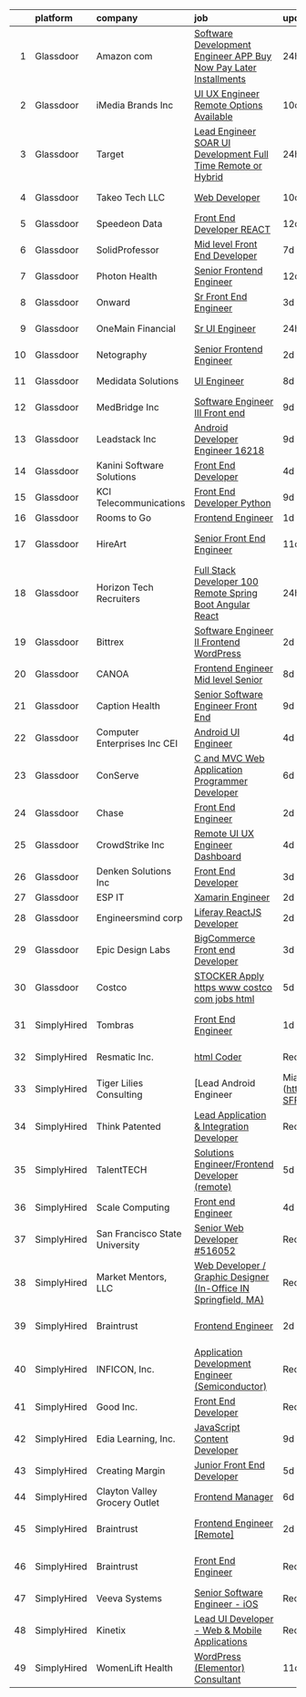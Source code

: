 

|    | platform    | company                         | job                                                                                                                                                                                                                                                                                                                                                                                                                                                                                                                                                                                                                                                                                                                                                                                                                                                                                                                                                                                                                                                                                                                                                                                                                                                                                                                                                                                                                               | update_time   | location                  |
|---:|:------------|:--------------------------------|:----------------------------------------------------------------------------------------------------------------------------------------------------------------------------------------------------------------------------------------------------------------------------------------------------------------------------------------------------------------------------------------------------------------------------------------------------------------------------------------------------------------------------------------------------------------------------------------------------------------------------------------------------------------------------------------------------------------------------------------------------------------------------------------------------------------------------------------------------------------------------------------------------------------------------------------------------------------------------------------------------------------------------------------------------------------------------------------------------------------------------------------------------------------------------------------------------------------------------------------------------------------------------------------------------------------------------------------------------------------------------------------------------------------------------------|:--------------|:--------------------------|
|  1 | Glassdoor   | Amazon com                      | [Software Development Engineer  APP Buy Now Pay Later  Installments ](https://www.glassdoor.com/partner/jobListing.htm?pos=129&ao=1110586&s=58&guid=0000018354a997ab864c20a46e3d7820&src=GD_JOB_AD&t=SR&vt=w&cs=1_37922d4f&cb=1663572744509&jobListingId=1008147860227&cpc=FD1C1DA32C38CFA7&jrtk=3-0-1gdaaj5uhjm6b801-1gdaaj5v4is35800-9ccb01c3369fa988--6NYlbfkN0CKJOvZ2V5IrJ1cL6f27LnM8XR4tisTi-a8V3t-dR9dwsgFRvlGUQc2Ve2CGI8d6VPfe3vQrg1yWkf4GBXAKDaoAHUROD2gS6UNm-PYfSRJJL2xUaPTcqxVCuz3CchuYPasVSYawBI8YjTVkHBAcqOut18HlL7z5Yw4BRqQ0RbKXOzRMJZlowQxan58BYkT6-aZ8YL4FMkHaKtnBHQ0cDkfqXu7QRpume-iX545X_QqdGJtduuY0S474FhwiYZD3sS7M9PDJVuj8tU4j8XF5riMNsPJbtAzHJQlHxCBV7ekoxUmvLCFjkzXuYXWOdjpanuW-RFWiR4CZsb76M5Et6DM0QQJ4T81GvrnGS_vreYwVOOYFxfKuPbFY_HTnRR0aBvqZhJ4qU6ivK-5tYolNccvi9yN0-Rp7o6SRXJ97daz0Kw7lhSbXGExDZthrO5WWKT_-3rZU7srfw%3D%3D)                                                                                                                                                                                                                                                                                                                                                                                                                                                                                                                                                                             | 24h           | Seattle, WA               |
|  2 | Glassdoor   | iMedia Brands  Inc              | [UI UX Engineer  Remote Options Available ](https://www.glassdoor.com/partner/jobListing.htm?pos=102&ao=1110586&s=58&guid=0000018354a997ab864c20a46e3d7820&src=GD_JOB_AD&t=SR&vt=w&ea=1&cs=1_a63d1c70&cb=1663572744506&jobListingId=1008126806840&cpc=FDA93C03AE7AED37&jrtk=3-0-1gdaaj5uhjm6b801-1gdaaj5v4is35800-29ea8a0087b321c1--6NYlbfkN0BBtK8atiSzL1_OKElHOuhC6kZo36AFbA3XBAiBAoXlGMJ-vEY8E62v1FXcS82AH4q20mWkNID3WJ9iddHCZOb5rr_llheV8YFrPG6O8GUjuQLfKP8rXtlo5_jSBRBW3NK7adJZs3JDCrD9HS7blIdZXPAPJSLII1oF96vQ15iiZBe41vBbuPTCEzOzWNyaDcyIPUwLdgL32hOmKtrBJcOwZ9TLTzNnzLNBDTFaVb-x-8osV_XUMFL7TQaYRmCfrgT5aobBT08Q4S2ezAWEB2xhEt1Df1b6e8d05kcyTdZ-2eK8SKoxTaJHThFtk-Mam4WXt9hyP0dmBpCMjj3hm-dWA-i3MiFNPsoSgq-WNxfzgMrAzFEI4hHoSPc9oJPqeZbusPxEu5W-OrnnHBRszrt7ho2Y0nS_-6VYwukP0GrjvSugpj0OdDYWmOgimRx-usbvTwNXHcXbBAB87KmtQotA-uRet50hQurwHtDgB3ciCgBtY7voqyGRoxt8y66ZznqneU-7xRT7m16J_YYLrvPB)                                                                                                                                                                                                                                                                                                                                                                                                                                                                                                                              | 10d           | Remote                    |
|  3 | Glassdoor   | Target                          | [Lead Engineer   SOAR UI Development  Full Time Remote or Hybrid ](https://www.glassdoor.com/partner/jobListing.htm?pos=104&ao=1110586&s=58&guid=0000018354a997ab864c20a46e3d7820&src=GD_JOB_AD&t=SR&vt=w&cs=1_83cae3b3&cb=1663572744506&jobListingId=1008147949443&cpc=C63BD00756FD6F58&jrtk=3-0-1gdaaj5uhjm6b801-1gdaaj5v4is35800-d42c819ddbcf3b98--6NYlbfkN0AgONBeCfCTVljpwzR96jFX3mtyFC--n153CYnqiKkqIbEzGownH_L0_wgVvmdp1a0ADA_UfW-7y8_7EFQgAJdNRhTHBlvJPS8vN99HFLq7Uop9QeJroxkPvpY6IDsH3rxrb-cN6EGhe5P1U8KrQWN3eJVAYP8gOmhJs-4Ph8eZVXrvuCkAlf8snyDRtMmd0DGOiYY0m_tdg2FgSpExwuTXkAfQEmvtuayJQJcMfwRTTaXfjuf0SIDiLAWmyYKH3ge5lhKC3q0ZANbUR2K_Es6PJuvbL3IdpAIDFxzOsq6r5abjoz2SRCq-7CfEY27paLculn2FROB8VxM2zPcUHphFphsrlrIR7LJb4d0ViUU_4_aj54N2y7sYkifj9McM-7LSeu_EoWAJp69qawxJuBJc_7gONOrj3tq6PUqmcxk_tldsHzv1_RoyNYsesEZuF_m9plSrcJlJWg%3D%3D)                                                                                                                                                                                                                                                                                                                                                                                                                                                                                                                                                                                | 24h           | Brooklyn Park, MN         |
|  4 | Glassdoor   | Takeo Tech LLC                  | [Web Developer](https://www.glassdoor.com/partner/jobListing.htm?pos=123&ao=1110586&s=58&guid=0000018354a997ab864c20a46e3d7820&src=GD_JOB_AD&t=SR&vt=w&ea=1&cs=1_133df895&cb=1663572744509&jobListingId=1008127102670&cpc=3BA4CE39D5B5DEF5&jrtk=3-0-1gdaaj5uhjm6b801-1gdaaj5v4is35800-475c390a62d45bae--6NYlbfkN0CK_7k8dYSbrRmKmocNk28CXNsCDn_E7w1o02HLkUPeaFYk-uXvQbnF82qywuYUZJFasawyjYm0MLZwnzpvW75TVHWVFB8cAwPGh6GNr_QhWqL7ttXoZ3BKdZEm8dHn3iaomhC53fRXfk4FQbHBBzecDPcGCe1LWswF_EqAjhU1WoDiJf7eE6GPx0dy38ngyFlZsuY2O_VchvGN8dXdLVg9CGxhgoy2VoQczq7SC7eIDifjddZ9pPMmnvLwX6Ox09zzHcDhJim7XS4srndVlNDn6VrMyXD2WSSEi1hRS3U-XQhl6okNHw6FeobATgITPTeMoDhm_9GOMIzDh-DGrSVvwsgmMeAHSU_LGEDthXDtMD5G7aUTMtIWoCdg9p32DHV6KDurBmgDcK0JxRd_vVhAvjAfMpxJ-oJw1prYGFXzKrSftcCL7hO-OdEkVZpDs0Wu5uJdXSXehv1C7uFrR4GeXve33WPep8oLoB48O3v7-w%3D%3D)                                                                                                                                                                                                                                                                                                                                                                                                                                                                                                                                                                                              | 10d           | New York, NY              |
|  5 | Glassdoor   | Speedeon Data                   | [Front End Developer  REACT](https://www.glassdoor.com/partner/jobListing.htm?pos=127&ao=1110586&s=58&guid=0000018354a997ab864c20a46e3d7820&src=GD_JOB_AD&t=SR&vt=w&ea=1&cs=1_4277363a&cb=1663572744509&jobListingId=1008120752911&cpc=149B3D5996025BBA&jrtk=3-0-1gdaaj5uhjm6b801-1gdaaj5v4is35800-f9bc95ffecb4d9f4--6NYlbfkN0BSnod3MYTP9UKXMP5NHFC51TMe4OKq62IBeY-U09vBbfwFbTOu9MuStsMZYvZ0V4LA_vWb2yL5VWUEN8QHgvd-Gv9ihozfyMf8oUYuP5HrLfKaAauPrJRuiAkSvxSbATxgrWT0-u0VrJur2_DetzlgLg5Kz5gQY07CFLx53yI5lhPwBswW6cC6woQP_bgy3_TwdqyDtyLWPNR6s2XgSHkZZ5jz3VqyhwcsMt4Oja2_jDhM4TcWBPQkST-J9nnwPk7akFCmp--4gvlLJdgTdy9sKm0bP165ph2wGJNP0GH6fpZ2lZfdh6zGuLYCC9fogs22xpB3r22HBNuCnuCt0w9pncYdfX0fscaHPST9diseXll58u1rmQrr7_5dKXbvxfH0_6qZ0rhq-4DrJbfOTeIOAMLvMLn4pOBYVnIiQ6JSwdH7njKkb1ShPaLNiVWUr7eV_e2AuZrwLRqsJ2FopYfDhnF-uajnUNF_fGHeuDvqJXzVbFKiDYsWiUdYl3y3HX8%3D)                                                                                                                                                                                                                                                                                                                                                                                                                                                                                                                                                               | 12d           | Remote                    |
|  6 | Glassdoor   | SolidProfessor                  | [Mid level Front End Developer](https://www.glassdoor.com/partner/jobListing.htm?pos=113&ao=1110586&s=58&guid=0000018354a997ab864c20a46e3d7820&src=GD_JOB_AD&t=SR&vt=w&ea=1&cs=1_0758e02f&cb=1663572744508&jobListingId=1008131628869&cpc=4B86475FAF393599&jrtk=3-0-1gdaaj5uhjm6b801-1gdaaj5v4is35800-37a21ef05ad574f6--6NYlbfkN0BRnp9iq5DolHnWS2ynCcrcJf8ULs8QDjidmKWUdU9db8YxBOB8ochdcD01hnJ83m3BW16zVXIgV2V7wZcvRAS3U0adFUysVeFwfIu2g1zccqfkZuv3FZNVi-PN81ZQtn-L__TStxARP5XFx9JNq9T2upctV8-AGSU-PPC6Bq79dOoxq9HruQ9vJFwpZT6wbPfszFHofr8uhLLO8WTwxSX7B6350ZxRiC_L7aDVpxuXYlX78oS5ZJNUrFbys087qqByfvLvAGeFrkKmQ25YSjG9y3c6kCt7yzFUQzE2HJ0L5iWEBhBFf9ko38_MLh9ilV9rv53QEBhInKgTXiI6ZjsDeuCkFUTCUs_0N21KRSqnrsZ7mVVWA8LH-gRhYiFAAZn5f3qqUfyRyLk3ntREop65mu8sQix-qULYWPgsnJe4XLncWdGHuiSDyBCu-3jxlv7wIPXEhx5pJO8EkRMliTaEvxWIDRoePcmVA3sz6GvdTe7rn1pcrTDIV8lQvf-D6lCRL9e1pRwOaw%3D%3D)                                                                                                                                                                                                                                                                                                                                                                                                                                                                                                                                              | 7d            | Remote                    |
|  7 | Glassdoor   | Photon Health                   | [Senior Frontend Engineer](https://www.glassdoor.com/partner/jobListing.htm?pos=111&ao=1110586&s=58&guid=0000018354a997ab864c20a46e3d7820&src=GD_JOB_AD&t=SR&vt=w&cs=1_43ab2fb8&cb=1663572744507&jobListingId=1008120705544&cpc=EE7F0D06914A6BE7&jrtk=3-0-1gdaaj5uhjm6b801-1gdaaj5v4is35800-f13415fc29669980--6NYlbfkN0DG4ntHtB_rMsnfhgmnSvK2brktLme1L4SiDeJjQ-izrVOLqRJ5-yjEwoYGp-nj3bUmWLmW6Xe5aj-hXG5eJa3Hui7i5owyHCXM4BpO0q0YPEM5NOpYWeuRWMonoNzYEYdbvYojoktlWOOT9W08Rg48ilozVkV6x4XWqxwjSifupgc26tSDA4PMZb5baQfJejgJUPtHlLJd5CvJFN6zKxhpq6hGPAv0uh-8Xfl8TmRyaKvE9-8JLfteK_9zX1HLfrijdiJTQLMBjC8jwNWZEkt2V-lU_N8JYU1-akjYAW6K4eo3GA_PoNOZ1QllNJGDxzd_T7-fBcso7BffShVOuN2zxPjsYlpvcGUzUrmpIDcU8kVpoTtSD0YA_aGPuuhe3f-Kf8feKQUE_uyHjSFWHjHXidZb5Jjbk7TMNcc6-emUsuW64Ab0o2A_-F7lj3IkpOhsDPYcbprNKbRj-JfM2d_TmBBwRbIbPjHexysr29bERoXPUBwnck3sv5V9z6E1hDeZSyF_8Qqgop7WvErTuhoukAb1A54Su0AAaSd5hatlLHZsTdVhk_aZY2rza9aTlp2L_gcOlX1kx9FOy-rM9-YX3zGlAWrddypFfi7boXEnFyIcd4hXZ9mbYbmLqVg1tuJAGlp_EUxguxaMI4gXMCz7SbM4EgyOe1QiPYY7r4O_OhJsSxMeSI_52_u5KUWMpB2DQKecL-qCfIl8E0jbTYpbKhRtY3Ld1qxQrIF_m88zZR-7PtAMuc-Y8CaVwkr_nc673EczY_EBSeuHFLlt8w-xRQzdyvt-GMNmzBNrsZ8FpGhLe7rOhCZJGfI58Hvhbt8OtlZ513OnQ6tw4Ef4_RyUOmndFTqM18luHwbc6FpnpFBNJmlK3nhtcfgKCaeDuegKM2uLwjcTqqgzi1M_1WET5CEPUqJn6pdaYxrHsn4bp0oUPm80WgmXBwjicdhbGtF6dG9bBdL1PvdttRC8QjDnU0o_CYfyBcP7X-Gm9BL272vAeLNm2z0r)                                                    | 12d           | New York, NY              |
|  8 | Glassdoor   | Onward                          | [Sr  Front End Engineer](https://www.glassdoor.com/partner/jobListing.htm?pos=106&ao=1110586&s=58&guid=0000018354a997ab864c20a46e3d7820&src=GD_JOB_AD&t=SR&vt=w&ea=1&cs=1_53a8406f&cb=1663572744506&jobListingId=1008142969717&cpc=155EB9D5185558AF&jrtk=3-0-1gdaaj5uhjm6b801-1gdaaj5v4is35800-3f58209985c1658d--6NYlbfkN0DeXU0vMxLyKhfauY-dgUBa_3v1DHLtGGo4EP_Dl8CiYxWwp8cBxcaIxuflXFtK2GB10PWqq7vcontLkWvuiB477qHRE_dTUS1GVBGBgLV2TTf9763SwK8liSWv33qP3J3hjfdds8X1psyrtaTjKsGgyncrRY3IxP7JDn_WlV1yTwOsgaa7TRHAAdspMT6h1ljuwAwQfzi0I_P14ZoWF3dvEFkPsPKLuo1c9LibcUuDWnzzMS7uwhC4Wjs6SvrBGnoxowi6hjALLE1BxGSWxsgZZC8XYwB5iDD94E0eN-RzE7S3dyJLdS_BfJDi-r7L3RTRxsEf-4osy1i61_jKFF269Xr1AYTldyE0KnSrdoUEryq9Q81fjTbzX5-1NFiwPJQBHRqKJOhFOHK1zwUU7snOS3Gt1sKbxvRb5rSyC4oq5BU5s6rENBMvO7kZaVrRT56N8s6kv-fWa-xEiQ8gz1-FF532Us8jHbQHYG-B27jPngzmFzYOKm14utf2D13t5Gs%3D)                                                                                                                                                                                                                                                                                                                                                                                                                                                                                                                                                                   | 3d            | Remote                    |
|  9 | Glassdoor   | OneMain Financial               | [Sr  UI Engineer](https://www.glassdoor.com/partner/jobListing.htm?pos=126&ao=1110586&s=58&guid=0000018354a997ab864c20a46e3d7820&src=GD_JOB_AD&t=SR&vt=w&cs=1_edf1b04f&cb=1663572744509&jobListingId=1008147924992&cpc=B076152010A3B66C&jrtk=3-0-1gdaaj5uhjm6b801-1gdaaj5v4is35800-cbb164746197e474--6NYlbfkN0Bjlu5n-gv5HO0Uw8oUWkLCzq7-4ueCq4bqHo-b0jTNgI54p76ZEKrkhhuicj6XEfrfaHAZab9aOVupdCu4x_k6gCqvGMHIP7G1-xyeQy5C6eTHNFzqLLwP4gv78_AGN5wrIFzNiN2qzP5wL059XirnCkEW7lQUyq9cqqoXOhjJFRQGCAQ2AzyEZjI_cwGQo-g_Y3wuLaYEjVAncRldT7hpspyTUcficArlJMb2fcSnmcB4oixM_E9QhZSgDuK7Xk8cf3cG8NRYWvMPalhSCUXMVRYGCyHPY2oX4oS3KIPkVIJ2--MFv0kVvECHmd4dR94HTJw-AhiesrSPnGsqdLuzUlhEziXomUgMNQW0DY0sjk2uk_1BaeCSohpbz5kQJalEVTnLApSNhjjlNR_YCQRUZNwviH17_b2m-NfcpGfxCmr9b9njlFRMpnWZUj1CbHM%3D)                                                                                                                                                                                                                                                                                                                                                                                                                                                                                                                                                                                                                                               | 24h           | Charlotte, NC             |
| 10 | Glassdoor   | Netography                      | [Senior Frontend Engineer](https://www.glassdoor.com/partner/jobListing.htm?pos=105&ao=1110586&s=58&guid=0000018354a997ab864c20a46e3d7820&src=GD_JOB_AD&t=SR&vt=w&ea=1&cs=1_19b347fc&cb=1663572744506&jobListingId=1008145198197&cpc=56C4EA4A1A191A49&jrtk=3-0-1gdaaj5uhjm6b801-1gdaaj5v4is35800-41492a60e664b289--6NYlbfkN0BKgzQyzTF1Q9mOsR1amaS-juVGLjHt5Cdom-gEF9y-xaA6VVL5_C6wm8OkpOXR2-cLNUa4pLCJXdFrzFahQEAiWoC2rQe-VdQv9Zf_gRGZNnIfzmstMBajQ1mm0tB30d85uFFVmwMwq0oLSid8zTiuI3boVubeS72jrm9J6blp20MNcP5LsUimwm5AvLTwCieaAb1GZNK-KLmqAI95mxjQZZaWl-Ryj_pGvPretxnWkdziE0PLlfeq5JtE0B21ZDnnC5-tA7NqaKwDyP-bIfKjRbRhamwdc8Hu_ATvpIuy70mxHSwlWmH7O3oSpIxW2UHMkwe5OF-5t14ARC3h9GtQiX8XuHaTOBMWmYk5mcJtkpAc4sSxgqJzKrlEsfPSQLAJGevL1mM0zbwTG4qV5TJr83XnrrUZ0Qq2whkFwKEoOcIZRY3i9aTlH2bvMmbBkI18e2QDQnN_4YE5AuoMAZPuZoaw4WsAklmhry-2JfoFnrFkPTgsjmV2xmCE_SunRK8%3D)                                                                                                                                                                                                                                                                                                                                                                                                                                                                                                                                                                 | 2d            | Remote                    |
| 11 | Glassdoor   | Medidata Solutions              | [UI Engineer](https://www.glassdoor.com/partner/jobListing.htm?pos=101&ao=1110586&s=58&guid=0000018354a997ab864c20a46e3d7820&src=GD_JOB_AD&t=SR&vt=w&cs=1_cf5a186d&cb=1663572744505&jobListingId=1008130982237&cpc=83630893E902B957&jrtk=3-0-1gdaaj5uhjm6b801-1gdaaj5v4is35800-6caede17eba0cffc--6NYlbfkN0DG4ntHtB_rMsnfhgmnSvK2brktLme1L4SiDeJjQ-izrVOLqRJ5-yjEwoYGp-nj3bWytqgdMVpiJxRpM5OHghu5X8Od7IZTck6QFsWPoO1-ymFn9J5qVZcEkmePUGgUQonM5G8vZxbXJcR4K9_fiWP43KeGq2hv6YKw-QvQSQwsfP7soEm6mP7b0SisWQ4WmCYHl9M-A35qa7mjaanGOpvL4oByon4-HL4EYi_WlBdOA5KQRWTM8sbf1OqmddoXzqCCtfh7fEI00I2hnnF1ZxrQV-psX38BSGGgIwpMj_130lH-eJtjf8xAXlvW0qZHMLNzRZ6VrxOVLfMo51tnfIt5GLuePcAYQWijmXtkM1DNXgcl2BuDIQRx1PPjeAlh9fyYEZ7rCoBEVfnIH5CxbS4pCiamh4ydR4zw6jS3yNSdtAV-Mx0UIQFDTzMd_BhmHZoGlWmQAK2VtHBAOI8Hs9o2syKSu1d94AYEYbjeAb9031ZYbpw_yqIdStSZFBWigbGXYaYPm77Skipk_fLEjzct7IsfQQvlu9RxHRKJLaFRzpv3aRGwvvwG2igvU0SKIkMdvem1L1XhPJLdMzh1R_Oh403LUJCLZxLlKInuofAi2CVqHA0tCy8Psp55-bfEanvzsda5yf_GZrmeihpJSGseArwwMS8JS-g-mEOk0Oab7ItFfpNFBfRMM5W2bIaDFjINs1Le6WtzfpM8wc5JOUzf7trso-mPgA5PBURf__5MsEDPah2Nntyichwniq_4_uMdPRO_c_RIEN94NQonKt90BR0HliTZw8UmvgfLKXNRuKMitS3p9bBe-bTBYNr-_n2B8PhURT-DfFky-ZCUyLJfrA8LyoBstwfFD2jpukczxtLJ2vpV8FWMMVuTm9KBeQ2ZbEHyJhmvKgeQbdiudt5naF7O9408m4A9w_2C6SlVSnhtIdLoBszH30N2-5HdRBHad90umKu2QSShUOgontwy9D-jAMm3tl9snIJKDrRBkg%3D%3D)                                                                     | 8d            | New York, NY              |
| 12 | Glassdoor   | MedBridge Inc                   | [Software Engineer III  Front end ](https://www.glassdoor.com/partner/jobListing.htm?pos=117&ao=1110586&s=58&guid=0000018354a997ab864c20a46e3d7820&src=GD_JOB_AD&t=SR&vt=w&ea=1&cs=1_994b1d35&cb=1663572744508&jobListingId=1008130008575&cpc=FD1C1DA32C38CFA7&jrtk=3-0-1gdaaj5uhjm6b801-1gdaaj5v4is35800-9f9b61bb147a0fbf--6NYlbfkN0CotuoXG-zj0ce7loIK8mowS9iYZnesocpUlUXWVBmKwSKVQreOxJkL3nZkBM5MC-N9fS3gaX4EK4LySEr6594OJ_lZzNb4uP0Om49R7QYGWMj77cYOrU3A7aQh2qh5x0fRRcugoVGwF9NQEtpt-A9SmwWhdnRwR1tuJaZF1uy4mfVAq9mOcRp9wvXCJ6-VO4h0eIE0m2AjQIqgUbfWnc-88J7VpAWxxlpOPYT4xomXGf-jnG7Ue4U_HOskXy6MmOB7BkugZTheyCi-oTjBErCqbhGjb3tCdRRM61EsZYIa5R0LGbd07a7CA01oANhGuWjWgZ8DuI4PcqtgLq_55JDxbgn5ZCK5L9pZs94n8IqT_NZ32TeY9vw6or6Sk_WIe4Mn0G5HplQm8KETbSG5boJPZqB_TAlO9dYSY_Zf3bzsLA8UmD_DUYCjmZRBbwytLBKD0xJfZojHJsQ7YurnfhOIh6Pp-qPBZkXSNikutu9QBpv-c__OZGvQwn8vNPo1doihfSuasL2f7tvrqh9pmFtKET3ZpjAjK4HESzU_NRQMGnX65Bihbg2FRnfhfDZnS9_FkJ5BXtuvJ_lKaKV-sVWq)                                                                                                                                                                                                                                                                                                                                                                                                                                                                      | 9d            | Remote                    |
| 13 | Glassdoor   | Leadstack Inc                   | [Android Developer Engineer 16218](https://www.glassdoor.com/partner/jobListing.htm?pos=120&ao=1110586&s=58&guid=0000018354a997ab864c20a46e3d7820&src=GD_JOB_AD&t=SR&vt=w&ea=1&cs=1_8cb2a2cc&cb=1663572744509&jobListingId=1008129644715&cpc=3BA4CE39D5B5DEF5&jrtk=3-0-1gdaaj5uhjm6b801-1gdaaj5v4is35800-67d52ff88b46f906--6NYlbfkN0AN1DXOJ3XjvJpsorCLbwBX67_Zmbno95PICvIB5GJH13XHFuyYrum6AmNcT9_RMPNd4b62cTMgdqiG8u41fSS0cirrRCGNIkG5p2Sk6nbdYqaFKsjX1SlRymHPySA1kFGOM_Tmlpspg_3zHFhIQN5HSOuCKhzQXXfaV-PSCRvd5VaFX-GJyiZQBIhJoLo8bSkjiEOY00E0K_dwnrIIwOj25HFJBWu3RCoAb00Xnl1zRcBbymLDuxpEevNYTVtGohdTv4hCBpxBC_buhSmYZiPhWKrUwqeMzJSmxr_kwQ63KxuD0olucZ-tlR_T8CRIA2TuTNVpcBwTuDik1kuIPDNw_yl6uBwTWtmyAhHNv0x68b1bN2DEICUTAhVpsyy8zEaNvqc2TMGgTl0e_GnXav-nCg9Qp1vDuD7cnZUM9fPq6A-XoX9wIogHdvo0PAdwR4CqpgcHRsFsQ3Ye8xWVqGfF-0cbmlPLEyKBvL03oL6LGv5DUqn3ER2QX2a5pX6Gw_R7G55auZiTcQ%3D%3D)                                                                                                                                                                                                                                                                                                                                                                                                                                                                                                                                           | 9d            | Remote                    |
| 14 | Glassdoor   | Kanini Software Solutions       | [Front End Developer](https://www.glassdoor.com/partner/jobListing.htm?pos=114&ao=1110586&s=58&guid=0000018354a997ab864c20a46e3d7820&src=GD_JOB_AD&t=SR&vt=w&ea=1&cs=1_6c00bbf8&cb=1663572744508&jobListingId=1008139811207&cpc=451933188B21919D&jrtk=3-0-1gdaaj5uhjm6b801-1gdaaj5v4is35800-4bd3fbced5a8bf99--6NYlbfkN0COpdIKQqSGdXJbne1jxdB1qoPCfRvVCUtLKvRmqxw5GVFJjJOQdRFrrMYSHz-KhGkvHCOwyr1xkxEFfb3DcPY_cjxu5t6EJMhUsOxBeZM1EULBxSA5PgrO_Zw7vt7prWyKuiibs3TKYvzIQIXmjQKCFf3BmFqWDFMzXD8d5pkUqb6DNJK0UGzFmf5zmruwYdFNqkgLgG4EfI-9_pUzdjC-7NdQuibuqxdzAmPg--QMyeidxhOVYu9gsBv6wfKMyXTE13cNlC6BurtOYUlrCWUID6cZGgd9_alwqjkiAWQd-sm6165Wp1aX1oEW5kOS4J18SADsm6hoips6pMaCIfrRGF7CUor0sZywkp7halXMpxSRKKp2wnMq4Ag4tjNi7stEREC-dFJAW9vBCADeS_sgA8MLM6zS8s2mzdQIqHPni7SzVVquU7j8wfzHvA2W_kiRTdYFuJlpt56PIRN-rqLVVE0G0-Ct1XRwb7FtcZmUbbWEKmnlderJ2pXxhvUPxNY%3D)                                                                                                                                                                                                                                                                                                                                                                                                                                                                                                                                                                      | 4d            | Remote                    |
| 15 | Glassdoor   | KCI Telecommunications          | [Front End Developer  Python ](https://www.glassdoor.com/partner/jobListing.htm?pos=122&ao=1110586&s=58&guid=0000018354a997ab864c20a46e3d7820&src=GD_JOB_AD&t=SR&vt=w&ea=1&cs=1_d38d8ffc&cb=1663572744509&jobListingId=1008129199603&cpc=71532419B2302243&jrtk=3-0-1gdaaj5uhjm6b801-1gdaaj5v4is35800-155f2d7ee5425ff9--6NYlbfkN0A6uaqJ-WxMqUntV5oTzty4ctXSOFJND_U-7hmfE4uTANdwnfaWa4IIi84tS_MGydE0HSfZ-grjbsigrLGMrntcnl1prEV0CNzXnUUL0HaaYR5eSxjDaxagDwYRgbkeM66WpgAaq-jmWXjIwhHbZ0pB7xLsVupypDpaa6N_nycNdk36bI5fkx2zZ0a8PXu6WqBZmIBV2ZrypFGCXSmUTBjoCUvgrvXn1SRF6ul8K-cI6tEUtkOKNlMRbBzlnMaGuzQUB2dLgHcuEZirL0yQovoWVKRIJu2T6EumLf6DbOx8dM9hhPuqyeTuqoq09qcvZtXbHOB5VOV-liOnK1PsRKAmx5469ShmrU-xBtYozJR5KHH5W3Z7cmaOuSuMFkbIHCdkAVpD68bLGLUkF-lkRayKZWoTJGQUP5eaXFmmef2G5U0CzYng-942O3eKfpEO8CQVIB6-gkBjW1fvy4E9bt8EbRpX7stXbfASxgMy_u6WcoSwHTWArCu-4c1JAucRAI2K1EOaEEGWHg%3D%3D)                                                                                                                                                                                                                                                                                                                                                                                                                                                                                                                                               | 9d            | Remote                    |
| 16 | Glassdoor   | Rooms to Go                     | [Frontend Engineer](https://www.glassdoor.com/partner/jobListing.htm?pos=103&ao=1110586&s=58&guid=0000018354a997ab864c20a46e3d7820&src=GD_JOB_AD&t=SR&vt=w&ea=1&cs=1_776de957&cb=1663572744506&jobListingId=1008146927667&cpc=A1F772DE77098288&jrtk=3-0-1gdaaj5uhjm6b801-1gdaaj5v4is35800-61c96f07ebf44c23--6NYlbfkN0DQkrWslipYdAKKBYyyAy12PZe5Qif844XZvzAwxKbcyD9t3uGE2I3XeM8Rc9APLoTYdPwxAXFhuwDayct5nFRuwVC8NBVK5hqF0gw71sfehA_tJpJTiALBhEhl9mIYOZrBvV6bLBEscX48CfilIlUbj6Y9bFAsyfJivy7pqYYkgQga1UBCcRdS4o3rt3TELfhh2OoDCOfCsmVvNpQuQh_EA79tigXq996V8o3pchOLfTd0nwFP6L9v2aV4oJESVuY19BASLbNpwyEkCAw16BW8ICceHp-zcFoVj19CzUAdrL3kJZtq1WTukVfGMQ2Q5vlVe0E5yk8DU12rN45OOJNiqvWafjk_w0gvtBIqME4y0AQuIdZYqzbdhSi7m9jt0ZCWQviXnVw8MRiQLYLbrgNCcEZwGuxpib0M7_afC8xOw3hJx39GPC6dVXHdPM2Pgz-jXXifzwZN6SCYp_W3Y0uP-pAnMDEpSWRWaZHv2sxY9fTPxPr65fE17wEclMV9TzE38bcr224fJyMGzspZZQpM3GlOX4vvI25WTKhEN1T6VnLYMaxl-1D5)                                                                                                                                                                                                                                                                                                                                                                                                                                                                                                                      | 1d            | Atlanta, GA               |
| 17 | Glassdoor   | HireArt                         | [Senior Front End Engineer](https://www.glassdoor.com/partner/jobListing.htm?pos=128&ao=1110586&s=58&guid=0000018354a997ab864c20a46e3d7820&src=GD_JOB_AD&t=SR&vt=w&ea=1&cs=1_0594087c&cb=1663572744509&jobListingId=1008124874935&cpc=451933188B21919D&jrtk=3-0-1gdaaj5uhjm6b801-1gdaaj5v4is35800-b59217b7f908052c--6NYlbfkN0DSgjPPcnEdvoK3uuxfISLALE6pB1FR7YSHOr_tSg5_QCn410VK5Ds4sai37YL-FnF9l6KvLWop6pYNDZTRkyNLIVhdeNOJWoSeku7f8OYh4B11VdrStzXQO2thq8lNYDgMHzqo-v49apNkx9eCiicm5xq2oYjrHFPI3YNyOW1VZB3Y2DYWqBmQeu2EUGL_YENvEkKuvIa3U1sZkCkoUqvcydDxi7G5rZNlpwbKxi2nMQ31Z85-1BVWshybY29lsiWwWuhmuQA6ERT3XanAD-Ays4ePA-em1DLecd5Z3Z1G3Q1VOEV78eIt1R26R8K81fPcfKPvP4ORPt4GvUn9FJ02cFJT40fom-jXE8m9TNlqJqBNWzWAjbG8kZ20tHMAMezwP99I3VNm4FVdKgsIdvbxKCfx-WLW4jVdFEt_3_qpEcjF3G00JQR52G6cCZD0KsSV_GP7-6u2gz2VPwayDXpNzcIUVnCjQdiyo6ci2Se4tp-Z2UPbgnT7e2kuRHGDPx2iO6Pwp5pMwn-3h4xMJtWd1o1SRLrurNqkmLPRsQ85EuxxL2Rq-pIv1hH4WPr8yM_0TsYAlZRXufUjKDIECMbo)                                                                                                                                                                                                                                                                                                                                                                                                                                                                              | 11d           | San Francisco, CA         |
| 18 | Glassdoor   | Horizon Tech Recruiters         | [Full Stack Developer    100  Remote  Spring Boot Angular React](https://www.glassdoor.com/partner/jobListing.htm?pos=110&ao=1110586&s=58&guid=0000018354a997ab864c20a46e3d7820&src=GD_JOB_AD&t=SR&vt=w&ea=1&cs=1_da8c9ba8&cb=1663572744507&jobListingId=1008148221538&cpc=AA718BBA0476CE1A&jrtk=3-0-1gdaaj5uhjm6b801-1gdaaj5v4is35800-be85cc10c75b88dd--6NYlbfkN0ARY226jGcLquAXRM4vUMRIQDJzjdfjRXI-EPZqoamByKr9dfK4KDGyvOcTQ8pHfM9WRjZdXKjqTbbBxAdalRNllz0Xg_0_ypD4fRFKJiC0NMEVQLGHgN-JCP5IkHkC_7s0oUZUkxyxzbTdefAobhvJUG5E_1_vgyfLnqLJwJEO5D3KmqL3J_iGgGmUSoFsrch9wvzDNP2FSO4B8ZdPdNtbuh1POtJt5IOhJKzGhiSja1xzTJ5Uhn2BAo3x3eRCLfqpdyVOVPKWd2eNbnmZmmx8itKy18GiliUk8cn9ApNFyPgnecwqG9TogJXgFPLe7dkYZH3N2J9sn4DavQ0YCLxBqDKYxAcgIjQ_6sCqdNQ-nocFCrQp9vP7m0VzYo3P1iv-Zh35qYkENLbJET5JK3zazM5AKa5LyzTzmcCKgx0MHdETpucx8GoblVvep2emkFtkPSB6TKNwyJUj3X-N5F7UnALe5lgrFgx4K2TEAgenq-XpUAub-Jo-dNvTiqkPdhylXQv36d4mvQ941C-8tHyu)                                                                                                                                                                                                                                                                                                                                                                                                                                                                                                         | 24h           | Remote                    |
| 19 | Glassdoor   | Bittrex                         | [Software Engineer II   Frontend   WordPress](https://www.glassdoor.com/partner/jobListing.htm?pos=109&ao=1110586&s=58&guid=0000018354a997ab864c20a46e3d7820&src=GD_JOB_AD&t=SR&vt=w&cs=1_e86b4368&cb=1663572744507&jobListingId=1008145131059&cpc=5F655C736EBE388B&jrtk=3-0-1gdaaj5uhjm6b801-1gdaaj5v4is35800-bc254e041fd3edc9--6NYlbfkN0DG4ntHtB_rMsnfhgmnSvK2brktLme1L4SiDeJjQ-izrVOLqRJ5-yjEwoYGp-nj3bVmaw2G2hYiFLt2WI0Fqp8Okl2wZnzM1TkShaMY26vOZua51IVLdjiqn00BDaSZKxh_FTDYr6_Vp1t8Mu0cg6Qcao-ebhywGx2aUsbbTcRedxVcmNCVJ1O3uoXBqbZ0gGv07qYGzggPBntT9EYX_ccJ0u-nt2XHFuc0xyhzOFIrZfflUEyq0q3rcLz8ya7HmmIAEiHpIlvtHW_Rhw5Aww92g0CaYJdqhNk-Q0wVJwuDUlgYh3oCpynEI7l9BU964I0pNgJOASSfzVDRqWKm-Zr_FWKlxVfARDfttTwYUzeEIEPVmMOZTAR9MOS76kLZ75QHuPUAb5eHPxRS2DMs6vDXFTlaxApZThyE0PvTi4w6lP6kK-irSN3zcjWOIEL_LyBqye3CA0EjYxYKQDq3hh8FOwH7UFRejthbH7OrdO088Yjtg7eGDOlhSAmBVnbPZvEt0C8tlf8scOR6_r5pf26xp3bkO6bJ8un6265CafUQGjcqvKWloPzLhhJHLGpOXuE8nIuIIT3Sz-aAHXDneryraezd8BvjFgtEehwQXSObsq2v5DRTMOOU-FJO4QeUTokJMPBmv0YtyghJryXkJxy6XYQ81s2VhxnCOV2YRBe8KirHowUNZJYIanfooKjdmZ9PYq4bWLL3n-Tc-g2fsEeDVTvxu2mjhCO1ihqK_7QaInVklWjwm6TVTi51jkOS-o27C6Te_1yXe0S-mgfOyFDJa_MRgHS9ijHLfRVjJBTgGzatEsXin9PXotvMetHIUG__QSP0H2mfsXUUhWtAE52l-hlEOPQhuXa3C7EdUlgkwTAYVY69BAOUfDahfzfVnXURvgExKxayM7Qk-bOJcDSHff_GlRnDZUIqYMcWSwD4ZS3jVwjl9y9IDpd6KNlDa-T1e-GioIegSuXkPEkQZivLIDbT_1LIbPnVESAuIMkMJ7ysM_mnPg5aPMSFv-EPVP-NsY214pSZWROFB-lrtUU8) | 2d            | Remote                    |
| 20 | Glassdoor   | CANOA                           | [Frontend Engineer  Mid level   Senior ](https://www.glassdoor.com/partner/jobListing.htm?pos=107&ao=1110586&s=58&guid=0000018354a997ab864c20a46e3d7820&src=GD_JOB_AD&t=SR&vt=w&cs=1_ffe5b8e0&cb=1663572744506&jobListingId=1008130982232&cpc=CA5E2B5B7F82281C&jrtk=3-0-1gdaaj5uhjm6b801-1gdaaj5v4is35800-6e8835c575e33d5e--6NYlbfkN0DG4ntHtB_rMsnfhgmnSvK2brktLme1L4SiDeJjQ-izrVOLqRJ5-yjEwoYGp-nj3bWytqgdMVpiJ-QpUNfrEMmFd-rN65gsl6ckpVUf2eAIx_s4PN6VYkHjAXS8MxU0Wq_fXjt-heuKJSQ3jCeXWDa2PTgWplPKzpWbhp8G6T3296G-klzXGVFqTPTBcPkV0oI6bJamyg6G9gHgmno34dFFXOU2CKaJVKK8Ss8v56euQZjyoecKYTlTEp65Bwiod8x1RCksbTb3f4ZkL-MruoNcelHXlyOm2j3xrlr-DR184eY5jtaIwytJJHzCnvaA2l4zdcq_Rr5pERqvRfWRfbVDWWn_OpPJhVo6IzR6vWebWQ8fomuRh5LZKnGjPKCoX5vNjT30H9NNuIlfQbzAkMTsFAV9qF51y2tyKhg4s61FE66L1IDp7lYgWwgbCnJSl4WabPe8uVBM9JfJ0OfrCPnF0RirMPspdhFq21oJGeHjK2pMh33KKDc3MYBF-3ZabItZYPN4xnX1vZWzgLbwENxD4fn-szMimmTLpOeetrUlArbBjbnBxdWDj0KTmgE7LXMWXfGhqo1_tcGh0fu7h9JO58uhemiTLNNBPt_rujDI7wa1hP8dJnAE2Jz5erOLt1YhQrelT-gGjwn3XnqG2yy1QwlQFHe9DiLsiBJSkDnI7rZ82gg3apo6s4yxn8LxfV1Azu9hL9a20raXpougLrkArdIP_kFMA7I3ZEjVxgrnlEZrTT5-ywMyVL1cglpKFF8Z8P0B7LSm6YFnyNgNu6WhBgQb4rqK7mVucmT-PfWZsunWmYcaiHPLowtk00lSt3phAKeNiq7tnTy_52qMM1TLsFYOmYbKnnyPzDJ7XJ6hgDet7o-wyRqav72GT8sN0sxN2izpopPHjFA_iMU5MvCY0i0PZwa-zzqL73P0EXqrHV0J2mo9me3myUFHafqBNoDZJ3JMGswobBKL3q3JFaoXN5FZxy0EO1zN1zKIq3kXhcMQRynklUx-hrU7DDYRxFPgEii_Zba5Q6LaIjM2diKC)      | 8d            | Remote                    |
| 21 | Glassdoor   | Caption Health                  | [Senior Software Engineer   Front  End](https://www.glassdoor.com/partner/jobListing.htm?pos=112&ao=1110586&s=58&guid=0000018354a997ab864c20a46e3d7820&src=GD_JOB_AD&t=SR&vt=w&ea=1&cs=1_665f5056&cb=1663572744507&jobListingId=1008129707082&cpc=6A22310A23505C64&jrtk=3-0-1gdaaj5uhjm6b801-1gdaaj5v4is35800-7a2e213401271134--6NYlbfkN0D6wQP-PTJJ1MeVqLteGIqTQzBU7uQam-kSr6k1mZVoGOVAzMhi0Wf0wgJuqkNx4e6qdN5Qy7e1Ho_DF6mQ_Ch1raqUXFTKwgY9n0TTsLAXuVd0R9OfWv9re8-YCg00Rq53DGXFlK52T3_RTqMhuD8SpNQZzT36S1p_3F-yZf5RDVdzYyL4-M4KDyr13TM0WtArAJfhgM9Q_oFa_k_2wjT_puwuDOINcs_u6gR7m5OCKBJv2uZ7mtHh_3PZhkd494JDAzUwyvJCovGJHfGBHlQmnhzETF7hPhgKDLZbMmXyvyVyvmYSKpb-iRQRy-mdpGLYBHa569Zr_lu8OOdfHtjLBbuJAQX4X8UlzzM7TXlmeCKK5xyNUE-QlDunpJXnpRGCtI2y3JppjMLzK1fIG9GVFek3SLWv_NCS1FhCLKzbE45QDtJJ7Hnu_JQDia8jFg1yrCPnnmNMF4bcNoqJgf2uyxvqZm2w8GEAtUQOoW_t2bM9ZIR8y9cgDVyjpwLcgv0-KFf8y9lV-FlBb5zFK1eu)                                                                                                                                                                                                                                                                                                                                                                                                                                                                                                                                  | 9d            | Remote                    |
| 22 | Glassdoor   | Computer Enterprises  Inc   CEI | [Android UI Engineer](https://www.glassdoor.com/partner/jobListing.htm?pos=115&ao=1110586&s=58&guid=0000018354a997ab864c20a46e3d7820&src=GD_JOB_AD&t=SR&vt=w&ea=1&cs=1_38fdf763&cb=1663572744508&jobListingId=1008139494117&cpc=FAE5E775D180B2FB&jrtk=3-0-1gdaaj5uhjm6b801-1gdaaj5v4is35800-eaaf71b96b2ff794--6NYlbfkN0AVVnl_N3xmP3MApcGA3sr6MLnz8P423WWILI1WvbjE8Ry71v-lom9NKs8rBQiPPSf-6aAPP2gZFkfajuz4yKX_zzymMQgzc01Xwx_p_NTS5fSLydDqNg8wqQ26V6kPfMbx-e1s8PuUaLK5zU9E0dnQQZtCw1bjhbyMlLWcUSHf8-_pu-6CuLzQEvnbi9KA3qdPZDFXvE21uWK2x-AQLZDpA6hv5neUMRURz5-3N3ZMQ4CrFt0WOfDaX03HjhWe4lLo_Z3_tNXNbjFs4bkRLUnxJtkbCq4YgJN8L1XnRkDShjzsrRsqJtvkQ5h7C4Y-GkOU9zGRoO84ycsGzr2tEZtLE_rNYPR_itW2CRUK0l69B8gYNIzKiEifX0hUy2oEuGStgPOOztvo2h9kfod0OmQxCMdTFA1-vIP_d9miO1pXpZLpyVzxs9onShZDv9WzA0vBa-TXToMOiQvcYsy9w9x1ySchsd5M_PPtGfUYqgTqXZPhDZUxoWTa3y8j-Eck-eck-XesU1zyww%3D%3D)                                                                                                                                                                                                                                                                                                                                                                                                                                                                                                                                                        | 4d            | Remote                    |
| 23 | Glassdoor   | ConServe                        | [C  and MVC Web Application Programmer   Developer](https://www.glassdoor.com/partner/jobListing.htm?pos=119&ao=1110586&s=58&guid=0000018354a997ab864c20a46e3d7820&src=GD_JOB_AD&t=SR&vt=w&cs=1_045d9936&cb=1663572744508&jobListingId=1008133521296&cpc=C891152315FA1AD8&jrtk=3-0-1gdaaj5uhjm6b801-1gdaaj5v4is35800-5cc58f1baaf0dd89--6NYlbfkN0CkmzmWzo51RgqgECjRAzHjyd7l7BfFJWUpSrb3u1ysGumqC6jeHNEb10hsZL7w1j_SCME6LPIPLIFAfNiIs0aoBLv9AIAnNCpTFN4i3CpNGwT6zmzgZbuYndECLHQlylhD6nt8V9WGUMAefSptZ2M8NNs-H-BHu4e-6n3eg07FyDJHmxXHotBGBwkfWHq3gHDv3wdzOGQJEYHxSen9PDzJsDWLhm2Q8Yl1bY-sq8IzlgzRhRaXqB-ukP1LqAr98la9JD7jcc2-r7c5T_6JvSGhiKEiPrd06LFWqu_kg3W2371QXRDNoFFx53G2A5DJMwKQxUazNC0BMcIkU8Pl7cBIa0AcUkGpnXMYBhmYURVckJ9uB0XRF9_xzmE8tlKnLEP7jofap0IX8gAh4ghk_GRv1x15DRpIZSIIPhXxbVYivIFTOpH_Ef1T77nDRDuMigfXzry32_Ga9WBS850e9DHqdmdy_F5pms5PPX3DIC-6LaReVNiCa-dux61MM2gHllYcLrrnmB1anxxtszc5bO_W6dQYvndiU5aoi_Ur_CmplTd5d3DWjk_KyyJ4pX1Yt7NPf4fGlAKo1vZHy4YJIAYIAC7sNhR1MaJGfd328DRMX7W3Vvu-u8ZUCkYt5NjxNco1Ie9RZfL0LD1PmSg7J306yGgcN5wn9jCwYKJfT2EAPg%3D%3D)                                                                                                                                                                                                                                                                                                                                                               | 6d            | Remote                    |
| 24 | Glassdoor   | Chase                           | [Front End Engineer](https://www.glassdoor.com/partner/jobListing.htm?pos=108&ao=1110586&s=58&guid=0000018354a997ab864c20a46e3d7820&src=GD_JOB_AD&t=SR&vt=w&cs=1_9c624be1&cb=1663572744506&jobListingId=1008145130887&cpc=9900C911F071612A&jrtk=3-0-1gdaaj5uhjm6b801-1gdaaj5v4is35800-9440dbb869ed3313--6NYlbfkN0DG4ntHtB_rMsnfhgmnSvK2brktLme1L4SiDeJjQ-izrVOLqRJ5-yjEwoYGp-nj3bVmaw2G2hYiFFeKlJZ_SwbHg1OQR6oPHwZ3gCIYlx6KwNYIgPaS0J0QHPBIV2mZF0LuepD_KLYyNg0cNRXdjzfM88oxIEeW2FsNot1timd_C3jWalmaETnxvMdHTya-QGkvhCcw5Ot95UM4qqwyL8VHmG5d6s6XvpBJGCf0d0kaKg6ZzZFnRq9PFnrrbcBxNTEFjl0xcBgrcZ8L2ONDaO1E9V2w7f982dgnqRzC9GATp43JndhdNWD9jZIL5JCR-KDlNDk4dgmhCV9iAmJLp9dWsjqRSKUGleMvVNHwmEkKpU8xhHUS5SlpGWHAd5vDiVFSfMUjWdYyTrbmcwlaXtnNzPUd-B43HU01KEDsr5atKARk1ZOhUiVmwReygpH_Hj7VM-Urye8A8kiPPdeewFKPMMF_FhmwOrSfHi9rvnonlEqNMw7s3H1xhdfkwIYoYWtnzZmUVVBnnQEz2cND61bnTBoadt_gzo1R2N--Il58Bjeyo4Ig5oPEgktpg94EIGKX5J3KNqJpxwd7hQLIVjH7qNdYEsrcUJsFuAUWGU_p9oVFNtuneV4CvqMc1nC6pEbI6hxUbT8vnY7KRMrYg1_AENGCZgttv8boD2l4oaqfd48EtPsqBHLn682oYLU8pQ_JwGB2D0nLj4zJkgXqKChGnv0p_dq00BKD8fU99BsvlGkn9j4-1d0CHwJF8apqbluKMOvBVKgrweRxUh390jgpw_4n1_31Qmsh_smL1zJWCITqQicEIDGNu5sMXB4aqoqkqK-0PjittY372nDtQsqR7Ken00g80jMrYpwrwOV0DBbnXTpD00godS0dVdS-AZZ9hBOJw8HEgIRWmS7k9UoXNEe1TQR8npYVmPKmPljYj5anlftsar_N9IaEbT577MA0J1cltzsnWqdPVnuFFKLhMKEiEoZNeww%3D)                                                                            | 2d            | New York, NY              |
| 25 | Glassdoor   | CrowdStrike  Inc                | [Remote   UI UX Engineer   Dashboard](https://www.glassdoor.com/partner/jobListing.htm?pos=130&ao=1110586&s=58&guid=0000018354a997ab864c20a46e3d7820&src=GD_JOB_AD&t=SR&vt=w&cs=1_c48fc8be&cb=1663572744509&jobListingId=1008139058884&cpc=B076152010A3B66C&jrtk=3-0-1gdaaj5uhjm6b801-1gdaaj5v4is35800-707b5e922fa6c0bf--6NYlbfkN0Cu2CVlb3GO4Nf7aS8SXsFwjpUbSKkwsJRaJhRnAEdqU2uA_tXhGJmrQ13aseQPM3wZH88bKJJ0VXFAMhkY88oQs3MzIFrWOreIvS2N3uALRmjksPB7oncnvpLt6NvjZc0noInkltqJ0VXpejVaXoqrVAnEqpjSAZV06V5Q1xUEJuiiGSL7Zf8wla4pS7GFlQYPc0-b2TOZ1afDGrQX7a_o9bzZB2qIgxMGPWWqoiV8L6fIR7Wvn3DJg2ku-QclVeSTyrdhjkKXsVyrGUSPd3UFXcqHTgN8eLRErERBNS7VTlacl5HFClYWbuqd13McoNWHblN8_k7WUAXkjcF_lUh9yU5Uk3o1b9sqJeoksV6ewg52ABpHXF1Wzemnvc2PSQVkSsOa3SXtmGkh0YgRCCFFIiubz40USNu-NH807ngcHpyvinBvAAxsrFcaqbWjNOknF8QcCeAMnNd48iioNZ-8lqxRZd-0cSUIBCJ1vmF6RiI65g5fWNJHnvW45JlVQRDAzlpYBxxKDFhvzZI-CdN1fZ0NzrB0oN7VEGvEGLqzSFIZzOgIreJbT0J-GmzA6GRwTtROxOHbWBk6BwKMoL2X1_NO_xpcjZtP1fWdSdAzcZnY4BRXyu_65iCHHC71DkKOBSSZ5n4upeCMcHSSsa3JSt-Dzc3CuCLqzSCnM7mIIYi0m-pAw4vftHj1oScdGzOppkmaj9LOPrEeiv0YH7CuJKATmWOAwot7rxVXHsvJ2CYrjSn645fY)                                                                                                                                                                                                                                                                                                         | 4d            | Chapel Hill, NC           |
| 26 | Glassdoor   | Denken Solutions Inc            | [Front End Developer](https://www.glassdoor.com/partner/jobListing.htm?pos=124&ao=1110586&s=58&guid=0000018354a997ab864c20a46e3d7820&src=GD_JOB_AD&t=SR&vt=w&ea=1&cs=1_10eb52f3&cb=1663572744509&jobListingId=1008143202413&cpc=3BA4CE39D5B5DEF5&jrtk=3-0-1gdaaj5uhjm6b801-1gdaaj5v4is35800-d0cfe35da4b0382b--6NYlbfkN0CVpS629HKSwIbWU3uCe7JYhQFqHj9gG55VMvd9q8Wv50hGiaNXpDD-eCLGfiX_7JQwEikmSU4Tmnkc6Qj6WV7-jG7qIwzYu2Zkb3bQFw0i_7jhr6M4fjRc21gPL_90YFkck5_RhjMRgj4wqsLMgH2QABlQauMZ88vB55ZdD6TbwEKneWwCktTIv7BBBD4_1CF5LU3hvajh_F8QPwAvcFeKK0ON1GIMld1NGLhlmouwTc1dh9xoNWq8Wl-RNIrOsroDyE9XevzTGtbhc3_4LQqeVOgTj8lbyh480TnSjj6e_E97__JGUS4Whez5ZKPizFKfah5ortCEqRyCcRITWqGjTM4ssbYrTwpKJd-r8M-ODYRG87gsxJazDG66pg8jO_LmKNSelogk8D9wBnYp77H8oBRUEdyMXaiOZ6TFjaMgo6Bi9yTkO_bneb9xeTbHi1tPBWZ0m5SVvSNZGpTwSDkPUeWZw1tjJEmn0hlWhypJgo4QqC5iix8eYtxF1iMVzrf6oo0iRLzhgQ%3D%3D)                                                                                                                                                                                                                                                                                                                                                                                                                                                                                                                                                        | 3d            | Atlanta, GA               |
| 27 | Glassdoor   | ESP IT                          | [Xamarin Engineer](https://www.glassdoor.com/partner/jobListing.htm?pos=116&ao=1110586&s=58&guid=0000018354a997ab864c20a46e3d7820&src=GD_JOB_AD&t=SR&vt=w&ea=1&cs=1_1e9de167&cb=1663572744508&jobListingId=1008145428558&cpc=70D6958B2CFB98E6&jrtk=3-0-1gdaaj5uhjm6b801-1gdaaj5v4is35800-938ac7507918f8d7--6NYlbfkN0AARxRr_EUdOibJ9cfro25N2qhWWm4uJ3jiBN2q8G7T5P8WVrHsRMoMTnRJiJWyiSq0PZ-N4eTKSv7DlMO2oWT2SQBCROJyg3VZdam4fj660ZMRyJ7gXWL_fGHJ1FAmXDDUAoP_zpTVErhddk2pIOg-BqD8hYy8ArVDZkpxlVyjr0u0-SbZPFgamxmz6sp4HF2RYhZ-Alea6_bhbqiy3dtbMJSwkN10YV9bwM7gjt9iQiba4Evg4sl5Pmp2GLREZ8Sb8uWq_brsN1GgFAjOPiTjYjUpiNzrX8vgqxA_M1Yq5pN74ZnSzvVvXvlQ2wzJoECsxdBoONssjtjdeXeTVTtE1oxH5uL-JaCagftI4H8pQ_hgp6CapYeo0kGCzoCIMr-qBNb7a-5E47ACy5NrZwCUFrkNHIvAyQLh0DhmpE_MNpvBtIgRb7q-FswkQuiSeEwHiB6GLdZg05ZduIsGasOXxPNEjDpc5rtiKVBSF9aG1n8tJdtvp3uR7lnoRHqSqNrnszID9IcqL8zLPTzSL7zN)                                                                                                                                                                                                                                                                                                                                                                                                                                                                                                                                                       | 2d            | Minnesota                 |
| 28 | Glassdoor   | Engineersmind corp              | [Liferay ReactJS Developer](https://www.glassdoor.com/partner/jobListing.htm?pos=118&ao=1110586&s=58&guid=0000018354a997ab864c20a46e3d7820&src=GD_JOB_AD&t=SR&vt=w&ea=1&cs=1_1bf9a82e&cb=1663572744508&jobListingId=1008144865925&cpc=F7A2269C793D5877&jrtk=3-0-1gdaaj5uhjm6b801-1gdaaj5v4is35800-0660f66de281aeba--6NYlbfkN0ACu_hgM4mYOpGjE6TXudS1eLEYdlotK5aSiNrSIRlNjthRZ_bSXJWqMLRl1Cry0tnAL6mgKGN2r6v3tOoQVeYDyELvWYp8PZvkIgNqA4Cc4iu8gYIK_VZlm_7GNcj4en9OaR5HSauZ_fSO7ccEC6z0uLhz5FN6_OCUsZjT-ZVuTHLssywUoW_cvrPLwS27WDooJ_673yUVyly7_PgQJt7kroaoskVcTOtaNJhm3VCEcjuB_8aTfqfMUQirOouLy9BP9p9oDxA3hBIYBN5J_W8lWNhv3sjrjmI1_EjmOUS4IQscLUjkS5c1DrhbczfZzidKkVj7KzGpI2xBSXdH1pkZrBEQl-CTx1cU7hQCk2tC0_HrKllV_lnefpMCJkStbcxNqYie2YmyUf6C6nHZrtp3BjLVtRe1kvRc0YeE8BuyvHjy0L6vp0-VAxq1a6g4kUDSsL5tPpfCw6jxGhrZA3MrdI5SKiIMI1mOzcNaERP6GSJSB4ccgfcIo-elFcXqV8toBOhqmw0zmw%3D%3D)                                                                                                                                                                                                                                                                                                                                                                                                                                                                                                                                                  | 2d            | Remote                    |
| 29 | Glassdoor   | Epic Design Labs                | [BigCommerce Front end Developer](https://www.glassdoor.com/partner/jobListing.htm?pos=125&ao=1110586&s=58&guid=0000018354a997ab864c20a46e3d7820&src=GD_JOB_AD&t=SR&vt=w&ea=1&cs=1_de62bcab&cb=1663572744509&jobListingId=1008142641131&cpc=8795CF9063CD573D&jrtk=3-0-1gdaaj5uhjm6b801-1gdaaj5v4is35800-baaf48a368998851--6NYlbfkN0CHUnoaWEuS_tgOllsHIl5Penk8b-4u1HU56XUbTn7r28TnRRV7ScasxtT3qhQ1tSJzOuCZ-7HW1tBpoWxVqDJCqr4C_f_owcc2Ho14QLHRoXi5X4Rpjy9wJzJe5S3D5_VPOAbj4cIsn7Nea0GnO9hMUIJOg1SRvYDGZDCgxsI3cQumaI2xP0TB4jEVLwm4m8DdS_0jZXo3tnAVGc4GlUMzUf7HNjf-uHzKf2HrlawQXc586aOpj3Wsr70h_YNP-lBYtLj3s1-dCDcaGCzqSHDcR7o39y401nHXwY1Wl_DIvIoZZ0ivrWjuMMpAua4qMxU-m3hVU_3443jMnbKsThCzD9l_iEumYtTABaUPzMi4lTlufOic8NzlT3KASOxIUqu0jtaN1nOsMnz63BDM5f2RyvblYTKZFoGb6wK7gPoknnrLprxEsuKlRbjbMYqC0TFGO8WAidtt0_RqRRxtQL-DP9zZ2222nsdOFo0KlniImmJlaZ02wdW-)                                                                                                                                                                                                                                                                                                                                                                                                                                                                                                                                                                        | 3d            | Remote                    |
| 30 | Glassdoor   | Costco                          | [STOCKER  Apply   https   www costco com jobs html ](https://www.glassdoor.com/partner/jobListing.htm?pos=121&ao=1110586&s=58&guid=0000018354a997ab864c20a46e3d7820&src=GD_JOB_AD&t=SR&vt=w&ea=1&cs=1_36566d73&cb=1663572744509&jobListingId=1008136519796&cpc=7F925F5888094D6A&jrtk=3-0-1gdaaj5uhjm6b801-1gdaaj5v4is35800-aa943b18fd463208--6NYlbfkN0AKYC5QpjxDD7S2__pOxPGuIl0e6vMGbtMHcp0wT9Sh0Y-7wuFcfgoL-mZnNJ7O2DW9FayejGpq0UWi381kD1DmIUtMk1tLXcn-h0CSakrYk87RhzOk3p8m78GLbyTzE1M6tL9yFjLKGk-W_44IRV4FynbWpgab8BB8QZDhDzKnbqSefMovyrv9BELxtVuEKB2nvvApesUHxbT95UeCaxlFRj_-SymlteVDFmAPr94pXDojOja8ELH4FKYAthipEGQlzYBGx8_ZE2sOuzekOz4AAlJlNrUcn6UcNQHQtG3OJ_UgVtsPf840_yEdEMQpCxWcBJ1MpMXJmZgcWVR0Lni78dy6zyqZSM3ssppQVFItMNzpxWxN9HRS9d8q4T0S5E3sVzMtX9zG2cGCa84LCoXHfS42EPzB_MzEFsLyYMOSC4k7Cm2mVojaosjgGgsSEvZc7rH_XuxaCwD7bFeUmW3Y8W3XTCaeU8Xqz7oEx2j22NBtGlOa960EVEjeNPjR6YloFKEbpp6SeQ%3D%3D)                                                                                                                                                                                                                                                                                                                                                                                                                                                                                                                         | 5d            | Colchester, VT            |
| 31 | SimplyHired | Tombras                         | [Front End Engineer](https://www.simplyhired.com/job/3R8jAab5R7cpWRQBV_3gI0EULbV43t00HJEx95IIZYax6hmEwP6rWQ?q=ui+engineer)                                                                                                                                                                                                                                                                                                                                                                                                                                                                                                                                                                                                                                                                                                                                                                                                                                                                                                                                                                                                                                                                                                                                                                                                                                                                                                        | 1d            | Knoxville, TN +1 location |
| 32 | SimplyHired | Resmatic Inc.                   | [html Coder](https://www.simplyhired.com/job/1horKlaY2nUszWNGAznbOjFUNCJBjStFQ1YxHY1ditLaUqJVnHJ9Ig?q=ui+engineer)                                                                                                                                                                                                                                                                                                                                                                                                                                                                                                                                                                                                                                                                                                                                                                                                                                                                                                                                                                                                                                                                                                                                                                                                                                                                                                                | Recently      | Sebastopol, CA            |
| 33 | SimplyHired | Tiger Lilies Consulting         | [Lead Android Engineer | Miami, FL](https://www.simplyhired.com/job/dkL1Ix7nZSbl_9hfANRsrzhYmnd4-SFFVRRHwGQV-Z-ZUdW6Da4_pQ?q=ui+engineer)                                                                                                                                                                                                                                                                                                                                                                                                                                                                                                                                                                                                                                                                                                                                                                                                                                                                                                                                                                                                                                                                                                                                                                                                                                                                                         | Recently      | Miami, FL                 |
| 34 | SimplyHired | Think Patented                  | [Lead Application & Integration Developer](https://www.simplyhired.com/job/ynQhXL7pJ2VldRp5Gi0aXI3VtJx9TYGhms1vNowZrOx3Efft6aL_qw?q=ui+engineer)                                                                                                                                                                                                                                                                                                                                                                                                                                                                                                                                                                                                                                                                                                                                                                                                                                                                                                                                                                                                                                                                                                                                                                                                                                                                                  | Recently      | Miamisburg, OH            |
| 35 | SimplyHired | TalentTECH                      | [Solutions Engineer/Frontend Developer (remote)](https://www.simplyhired.com/job/T5YCvDdLrC7D9xU8OcOosQSnOoiLY78-rvFG4M3F0P8sUTDvn5eNKQ?q=ui+engineer)                                                                                                                                                                                                                                                                                                                                                                                                                                                                                                                                                                                                                                                                                                                                                                                                                                                                                                                                                                                                                                                                                                                                                                                                                                                                            | 5d            | Atlanta, TX +4 locations  |
| 36 | SimplyHired | Scale Computing                 | [Front end Engineer](https://www.simplyhired.com/job/xLWMMs-znPiqtzr39mHT3kRi-mF9tmScjtWdIsVr8pnKgqHItgOmQQ?q=ui+engineer)                                                                                                                                                                                                                                                                                                                                                                                                                                                                                                                                                                                                                                                                                                                                                                                                                                                                                                                                                                                                                                                                                                                                                                                                                                                                                                        | 4d            | Remote                    |
| 37 | SimplyHired | San Francisco State University  | [Senior Web Developer #516052](https://www.simplyhired.com/job/BkrpKxfe0zN2ZElXxg4hS26iH2-T93KqVNl8LOtva-0eyIIRUfMzyQ?q=ui+engineer)                                                                                                                                                                                                                                                                                                                                                                                                                                                                                                                                                                                                                                                                                                                                                                                                                                                                                                                                                                                                                                                                                                                                                                                                                                                                                              | Recently      | San Francisco, CA         |
| 38 | SimplyHired | Market Mentors, LLC             | [Web Developer / Graphic Designer (In-Office IN Springfield, MA)](https://www.simplyhired.com/job/FQG5uJ1dss-sRffoAoQ2VcQRgxsuv475Wnb7F9AflVz3v4ZTdM9xDw?q=ui+engineer)                                                                                                                                                                                                                                                                                                                                                                                                                                                                                                                                                                                                                                                                                                                                                                                                                                                                                                                                                                                                                                                                                                                                                                                                                                                           | Recently      | Springfield, MA           |
| 39 | SimplyHired | Braintrust                      | [Frontend Engineer](https://www.simplyhired.com/job/TZOiNg49PgqP6u6Dm95FVh9L0TmpadTy60_M6Imccw8zZPnsV1VBUg?q=ui+engineer)                                                                                                                                                                                                                                                                                                                                                                                                                                                                                                                                                                                                                                                                                                                                                                                                                                                                                                                                                                                                                                                                                                                                                                                                                                                                                                         | 2d            | San Francisco, CA         |
| 40 | SimplyHired | INFICON, Inc.                   | [Application Development Engineer (Semiconductor)](https://www.simplyhired.com/job/yOq7ACyznCHUfaC5gARxWl9zW_-W5uUdGsHemgbUyBjsBq9dZnbO8g?q=ui+engineer)                                                                                                                                                                                                                                                                                                                                                                                                                                                                                                                                                                                                                                                                                                                                                                                                                                                                                                                                                                                                                                                                                                                                                                                                                                                                          | Recently      | East Syracuse, NY         |
| 41 | SimplyHired | Good Inc.                       | [Front End Developer](https://www.simplyhired.com/job/X8YLByvx3NlnYSSAJkHqPqE-k0cbfQtyg21W7SXo_hMz4yksxMV48A?q=ui+engineer)                                                                                                                                                                                                                                                                                                                                                                                                                                                                                                                                                                                                                                                                                                                                                                                                                                                                                                                                                                                                                                                                                                                                                                                                                                                                                                       | Recently      | Remote                    |
| 42 | SimplyHired | Edia Learning, Inc.             | [JavaScript Content Developer](https://www.simplyhired.com/job/BekBcFinBcXuVSD25OKCceV4gfBjApbVnu-TeyJ5eUIYKad3W9FCeg?q=ui+engineer)                                                                                                                                                                                                                                                                                                                                                                                                                                                                                                                                                                                                                                                                                                                                                                                                                                                                                                                                                                                                                                                                                                                                                                                                                                                                                              | 9d            | Remote                    |
| 43 | SimplyHired | Creating Margin                 | [Junior Front End Developer](https://www.simplyhired.com/job/xB3XB5Id0i1jl4zTWU0qWv9FoBUXY9WjYG7XA3KlQXuz_lLHPy_Q7Q?q=ui+engineer)                                                                                                                                                                                                                                                                                                                                                                                                                                                                                                                                                                                                                                                                                                                                                                                                                                                                                                                                                                                                                                                                                                                                                                                                                                                                                                | 5d            | Boise, ID                 |
| 44 | SimplyHired | Clayton Valley Grocery Outlet   | [Frontend Manager](https://www.simplyhired.com/job/mxZ7eQ803rAPSBselFFc8Fi3isWC2RgQTdPWrFRsMPVPL6uVquSwRQ?q=ui+engineer)                                                                                                                                                                                                                                                                                                                                                                                                                                                                                                                                                                                                                                                                                                                                                                                                                                                                                                                                                                                                                                                                                                                                                                                                                                                                                                          | 6d            | Concord, CA               |
| 45 | SimplyHired | Braintrust                      | [Frontend Engineer [Remote]](https://www.simplyhired.com/job/h2D69lSuXlhS76Nva7hAiv-8V1iHNd_cgWzbOxEBWJxeWpkxOS_rLA?q=ui+engineer)                                                                                                                                                                                                                                                                                                                                                                                                                                                                                                                                                                                                                                                                                                                                                                                                                                                                                                                                                                                                                                                                                                                                                                                                                                                                                                | 2d            | San Francisco, CA         |
| 46 | SimplyHired | Braintrust                      | [Front End Engineer](https://www.simplyhired.com/job/WJ-dpb9JYG2LK71CwmT1orxq5W5I8YIYPufBVwALIW5o-wVUKYL48A?q=ui+engineer)                                                                                                                                                                                                                                                                                                                                                                                                                                                                                                                                                                                                                                                                                                                                                                                                                                                                                                                                                                                                                                                                                                                                                                                                                                                                                                        | Recently      | San Francisco, CA         |
| 47 | SimplyHired | Veeva Systems                   | [Senior Software Engineer - iOS](https://www.simplyhired.com/job/W1XEBijmzO24KEIKTivhlcsL1i8DQKFB2SujhLMPQKrKdwe9XzMPVw?q=ui+engineer)                                                                                                                                                                                                                                                                                                                                                                                                                                                                                                                                                                                                                                                                                                                                                                                                                                                                                                                                                                                                                                                                                                                                                                                                                                                                                            | Recently      | Pleasanton, CA            |
| 48 | SimplyHired | Kinetix                         | [Lead UI Developer - Web & Mobile Applications](https://www.simplyhired.com/job/SaFtvgPqbMyJ-blOBOQWksFrfR_IycnRSfg7_Njp0odUQzAiUpkfKA?q=ui+engineer)                                                                                                                                                                                                                                                                                                                                                                                                                                                                                                                                                                                                                                                                                                                                                                                                                                                                                                                                                                                                                                                                                                                                                                                                                                                                             | Recently      | Atlanta, GA               |
| 49 | SimplyHired | WomenLift Health                | [WordPress (Elementor) Consultant](https://www.simplyhired.com/job/xReK-tEXLmJZQsxwnmQS3rjEmPkJF5LjivKUtbAGZcdnWUQsdN8OpA?q=ui+engineer)                                                                                                                                                                                                                                                                                                                                                                                                                                                                                                                                                                                                                                                                                                                                                                                                                                                                                                                                                                                                                                                                                                                                                                                                                                                                                          | 11d           | San Francisco, CA         |